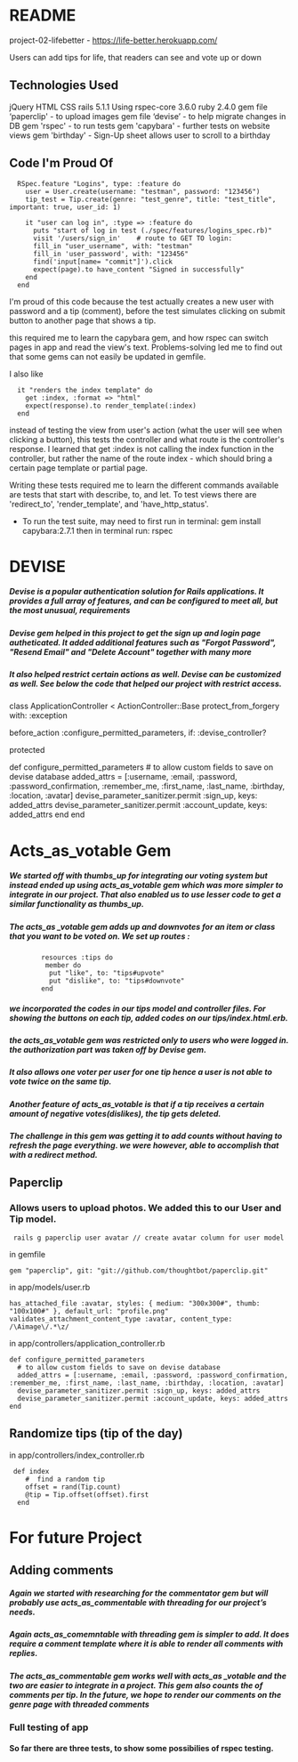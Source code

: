 # README

project-02-lifebetter - https://life-better.herokuapp.com/

Users can add tips for life, that readers can see and vote up or down

## Technologies Used

jQuery
HTML
CSS
rails 5.1.1
Using rspec-core 3.6.0
ruby 2.4.0
gem file ‘paperclip' - to upload images
gem file ‘devise’ - to help migrate changes in DB
gem 'rspec' - to run tests
gem 'capybara' - further tests on website views
gem 'birthday' - Sign-Up sheet allows user to scroll to a birthday

## Code I'm Proud Of
```
  RSpec.feature "Logins", type: :feature do
    user = User.create(username: "testman", password: "123456")  
    tip_test = Tip.create(genre: "test_genre", title: "test_title", important: true, user_id: 1)

    it "user can log in", :type => :feature do
      puts "start of log in test (./spec/features/logins_spec.rb)"
      visit '/users/sign_in'    # route to GET TO login:
      fill_in "user_username", with: "testman"
      fill_in 'user_password', with: "123456"
      find('input[name= "commit"]').click
      expect(page).to have_content "Signed in successfully"
    end
  end
  ```

I'm proud of this code because the test actually creates a new user with password and a tip (comment), before the test simulates clicking on submit button to another page that shows a tip.

this required me to learn the capybara gem, and how rspec can switch pages in app and read the view's text. Problems-solving led me to find out that some gems can not easily be updated in gemfile.

I also like
```
  it "renders the index template" do
    get :index, :format => "html"
    expect(response).to render_template(:index)
  end
  ```

instead of testing the view from user's action (what the user will see when clicking a button), this tests the controller and what route is the controller's response. I learned that get :index is not calling the index function in the controller, but rather the name of the route index - which should bring a certain page template or partial page.   

Writing these tests required me to learn the different commands available are tests that start with describe, to, and let. To test views there are 'redirect_to',  'render_template', and 'have_http_status'.

* To run the test suite, may need to first run in terminal: gem install capybara:2.7.1
then in terminal run: rspec



# DEVISE
 ##### Devise is a popular authentication solution for Rails applications. It provides a full array of features, and can be configured to meet all, but the most unusual, requirements
 
##### Devise gem helped in this project to get the sign up and login page autheticated. It added additional features such as "Forgot Password", "Resend Email" and "Delete Account" together with many more

##### It also helped restrict certain actions as well. Devise can be customized as well. See below the code that helped our project with restrict access.

class ApplicationController < ActionController::Base
  protect_from_forgery with: :exception

  before_action :configure_permitted_parameters, if: :devise_controller?

  protected

  def configure_permitted_parameters
    # to allow custom fields to save on devise database
    added_attrs = [:username, :email, :password, :password_confirmation, :remember_me, :first_name, :last_name, :birthday, :location, :avatar]
    devise_parameter_sanitizer.permit :sign_up, keys: added_attrs
    devise_parameter_sanitizer.permit :account_update, keys: added_attrs
  end
end


# Acts_as_votable Gem

##### We started off with thumbs_up for integrating our voting system but instead ended up using acts_as_votable gem which was   more simpler to integrate in our project. That also enabled us to use lesser code to get a similar functionality as           thumbs_up.
##### The acts_as _votable gem adds up and downvotes for an item or class that you want to be voted on. We set up routes : 
            resources :tips do
             member do
              put "like", to: "tips#upvote"
              put "dislike", to: "tips#downvote"
            end

##### we incorporated the codes in our tips model and controller files. For showing the buttons on each tip, added codes on our tips/index.html.erb. 
##### the acts_as_votable gem was restricted only to users who were logged in. the authorization part was taken off by Devise gem. 
##### It also allows one voter per user for one tip hence a user is not able to vote twice on the same tip.
##### Another feature of acts_as_votable is that if a tip receives a certain amount of negative votes(dislikes), the tip gets deleted.
##### The challenge in this gem was getting it to add counts without having to refresh the page everything.  we were however, able to accomplish that with a redirect method.



## Paperclip

### Allows users to upload photos. We added this to our User and Tip model.
     rails g paperclip user avatar // create avatar column for user model
     
in gemfile 

    gem "paperclip", git: "git://github.com/thoughtbot/paperclip.git"
     
in app/models/user.rb

    has_attached_file :avatar, styles: { medium: "300x300#", thumb: "100x100#" }, default_url: "profile.png"
    validates_attachment_content_type :avatar, content_type: /\Aimage\/.*\z/

in app/controllers/application_controller.rb

    def configure_permitted_parameters
      # to allow custom fields to save on devise database
      added_attrs = [:username, :email, :password, :password_confirmation, :remember_me, :first_name, :last_name, :birthday, :location, :avatar]
      devise_parameter_sanitizer.permit :sign_up, keys: added_attrs
      devise_parameter_sanitizer.permit :account_update, keys: added_attrs
    end
    
## Randomize tips (tip of the day)
in app/controllers/index_controller.rb

     def index
        #  find a random tip
        offset = rand(Tip.count)
        @tip = Tip.offset(offset).first
      end



# For future Project

## Adding comments
##### Again we started with researching for the commentator gem but will probably use acts_as_commentable with threading for our project’s needs. 
##### Again acts_as_comemntable with threading gem is simpler to add. It does require a comment template where it is able to render all comments with replies. 
##### The acts_as_commentable gem works well with acts_as _votable and the two are easier to integrate in a project. This gem also counts the of comments per tip. In the future, we hope to render our comments on the genre page with threaded comments


### Full testing of app 
#### So far there are three tests, to show some possibilies of rspec testing.
